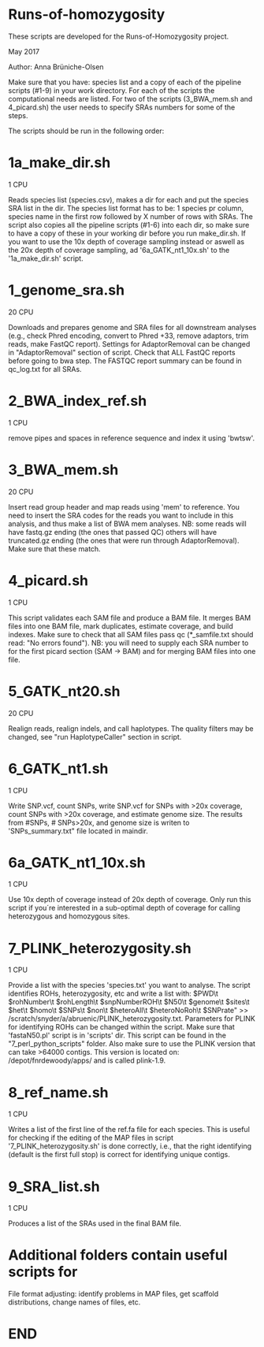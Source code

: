 # Runs-of-homozygosity
These scripts are developed for the Runs-of-Homozygosity project.

May 2017

Author: Anna Brüniche-Olsen

Make sure that you have: species list and a copy of each of the pipeline scripts (#1-9) in your work directory. For each of the scripts the computational needs are listed. For two of the scripts (3_BWA_mem.sh and 4_picard.sh) the user needs to specify SRAs numbers for some of the steps.

The scripts should be run in the following order:

# 1a_make_dir.sh 
1 CPU

Reads species list (species.csv), makes a dir for each and put the species SRA list in the dir. The species list format has to be: 1 species pr column, species name in the first row followed by X number of rows with SRAs. The script also copies all the pipeline scripts (#1-6) into each dir, so make sure to have a copy of these in your working dir before you run make_dir.sh. If you want to use the 10x depth of coverage sampling instead or aswell as the 20x depth of coverage sampling, ad '6a_GATK_nt1_10x.sh' to the '1a_make_dir.sh' script.

# 1_genome_sra.sh
20 CPU

Downloads and prepares genome and SRA files for all downstream analyses (e.g., check Phred encoding, convert to Phred +33, remove adaptors, trim reads, make FastQC report). Settings for AdaptorRemoval can be changed in "AdaptorRemoval" section of script. Check that ALL FastQC reports before going to bwa step. The FASTQC report summary can be found in qc_log.txt for all SRAs.

# 2_BWA_index_ref.sh
1 CPU

remove pipes and spaces in reference sequence and index it using 'bwtsw'.

# 3_BWA_mem.sh
20 CPU

Insert read group header and map reads using 'mem' to reference. You need to insert the SRA codes for the reads you want to include in this analysis, and thus make a list of BWA mem analyses. 
    NB: some reads will have fastq.gz ending (the ones that passed QC) others will have truncated.gz ending (the ones that were run through AdaptorRemoval). Make sure that these match.

# 4_picard.sh
1 CPU

This script validates each SAM file and produce a BAM file. It merges BAM files into one BAM file, mark duplicates, estimate coverage, and build indexes. Make sure to check that all SAM files pass qc (*_samfile.txt should read: "No errors found"). 
    NB: you will need to supply each SRA number to for the first picard section (SAM -> BAM) and for merging BAM files into one file.

# 5_GATK_nt20.sh
20 CPU

Realign reads, realign indels, and call haplotypes. The quality filters may be changed, see "run HaplotypeCaller" section in script.

# 6_GATK_nt1.sh
1 CPU

Write SNP.vcf, count SNPs, write SNP.vcf for SNPs with >20x coverage, count SNPs with >20x coverage, and estimate genome size. The results from #SNPs, # SNPs>20x, and genome size is writen to 'SNPs_summary.txt" file located in maindir.

# 6a_GATK_nt1_10x.sh
1 CPU

Use 10x depth of coverage instead of 20x depth of coverage. Only run this script if you´re interested in a sub-optimal depth of coverage for calling heterozygous and homozygous sites.

# 7_PLINK_heterozygosity.sh
1 CPU

Provide a list with the species 'species.txt' you want to analyse. The script identifies ROHs, heterozygosity, etc and write a list with: $PWD\t $rohNumber\t $rohLength\t $snpNumberROH\t $N50\t $genome\t $sites\t $het\t $homo\t $SNPs\t $non\t $heteroAll\t $heteroNoRoh\t $SNPrate" >> /scratch/snyder/a/abruenic/PLINK_heterozygosity.txt.
Parameters for PLINK for identifying ROHs can be changed within the script.
Make sure that 'fastaN50.pl' script is in 'scripts' dir. This script can be found in the "7_perl_python_scripts" folder. Also make sure to use the PLINK version that can take >64000 contigs. This version is located on: /depot/fnrdewoody/apps/ and is called plink-1.9.

# 8_ref_name.sh
1 CPU

Writes a list of the first line of the ref.fa file for each species. This is useful for checking if the editing of the MAP files in script '7_PLINK_heterozygosity.sh' is done correctly, i.e., that the right identifying (default is the first full stop) is correct for identifying unique contigs.

# 9_SRA_list.sh
1 CPU

Produces a list of the SRAs used in the final BAM file. 

# Additional folders contain useful scripts for
File format adjusting: identify problems in MAP files, get scaffold distributions, change names of files, etc.



# END

